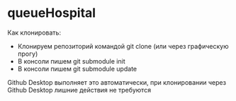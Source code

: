 # queueHospital

Как клонировать:
- Клонируем репозиторий командой git clone (или через графическую прогу)
- В консоли пишем git submodule init
- В консоли пишем git submodule update

Github Desktop выполняет это автоматически, при клонировании через Github Desktop лишние действия не требуются

